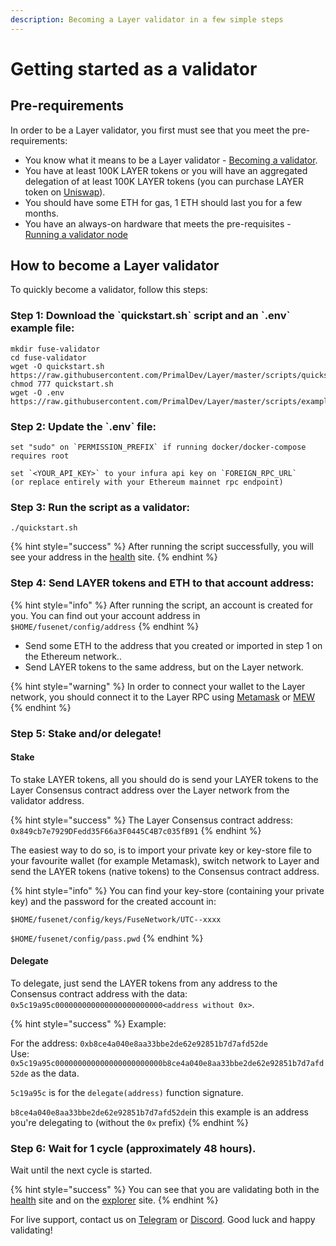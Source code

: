```yaml
---
description: Becoming a Layer validator in a few simple steps
---
```


# Getting started as a validator

## Pre-requirements

In order to be a Layer validator, you first must see that you meet the pre-requirements:

* You know what it means to be a Layer validator - [Becoming a validator](how-to-become-a-validator.md#what-it-means-to-be-a-validator).
* You have at least 100K LAYER tokens or you will have an aggregated delegation of at least 100K LAYER tokens \(you can purchase LAYER token on [Uniswap](https://uniswap.exchange/swap/0x970b9bb2c0444f5e81e9d0efb84c8ccdcdcaf84d)\).
* You should have some ETH for gas, 1 ETH should last you for a few months.
* You have an always-on hardware that meets the pre-requisites - [Running a validator node](run-your-own-validator.md#pre-requisites)

## How to become a Layer validator

To quickly become a validator, follow this steps:

### Step 1: Download the \`quickstart.sh\` script and an \`.env\` example file:

```text
mkdir fuse-validator
cd fuse-validator
wget -O quickstart.sh https://raw.githubusercontent.com/PrimalDev/Layer/master/scripts/quickstart.sh
chmod 777 quickstart.sh
wget -O .env https://raw.githubusercontent.com/PrimalDev/Layer/master/scripts/examples/.env.validator.example
```

### Step 2: Update the \`.env\` file:

```text
set "sudo" on `PERMISSION_PREFIX` if running docker/docker-compose requires root

set `<YOUR_API_KEY>` to your infura api key on `FOREIGN_RPC_URL`
(or replace entirely with your Ethereum mainnet rpc endpoint)
```

### Step 3: Run the script as a validator:

```text
./quickstart.sh
```

{% hint style="success" %}
After running the script successfully, you will see your address in the [health](https://status.layerscan.org/) site.
{% endhint %}

### Step 4: **Send LAYER tokens and ETH to that account address:**

{% hint style="info" %}
After running the script, an account is created for you. You can find out your account address in `$HOME/fusenet/config/address`
{% endhint %}

* Send some ETH to the address that you created or imported in step 1 on the Ethereum network..
* Send LAYER tokens to the same address, but on the Layer network.

{% hint style="warning" %}
In order to connect your wallet to the Layer network, you should connect it to the Layer RPC using [Metamask](../../how-to-add-fuse-to-your-metamask.md) or [MEW](../../how-to-add-fuse-network-to-mew.md)
{% endhint %}

### Step 5: Stake and/or delegate!

#### Stake

To stake LAYER tokens, all you should do is send your LAYER tokens to the Layer Consensus contract address over the Layer network from the validator address.

{% hint style="success" %}
The Layer Consensus contract address: `0x849cb7e7929DFedd35F66a3F0445C4B7c035fB91`
{% endhint %}

The easiest way to do so, is to import your private key or key-store file to your favourite wallet \(for example Metamask\), switch network to Layer and send the LAYER tokens \(native tokens\) to the Consensus contract address.

{% hint style="info" %}
You can find your key-store \(containing your private key\) and the password for the created account in:

`$HOME/fusenet/config/keys/FuseNetwork/UTC--xxxx`

`$HOME/fusenet/config/pass.pwd`
{% endhint %}

#### Delegate

To delegate, just send the LAYER tokens from any address to the Consensus contract address with the data: `0x5c19a95c000000000000000000000000<address without 0x>`.

{% hint style="success" %}
Example:

For the address: `0xb8ce4a040e8aa33bbe2de62e92851b7d7afd52de`  
Use: `0x5c19a95c000000000000000000000000b8ce4a040e8aa33bbe2de62e92851b7d7afd52de` as the data.

`5c19a95c` is for the `delegate(address)` function signature.

`b8ce4a040e8aa33bbe2de62e92851b7d7afd52de`in this example is an address you're delegating to \(without the `0x` prefix\)
{% endhint %}

### Step 6: Wait for 1 cycle \(approximately 48 hours\).

Wait until the next cycle is started.

{% hint style="success" %}
You can see that you are validating both in the [health](https://status.layerscan.org/) site and on the [explorer](https://layerscan.org) site.
{% endhint %}

For live support, contact us on [Telegram](https://t.me/) or [Discord](https://discord.gg/). Good luck and happy validating!

